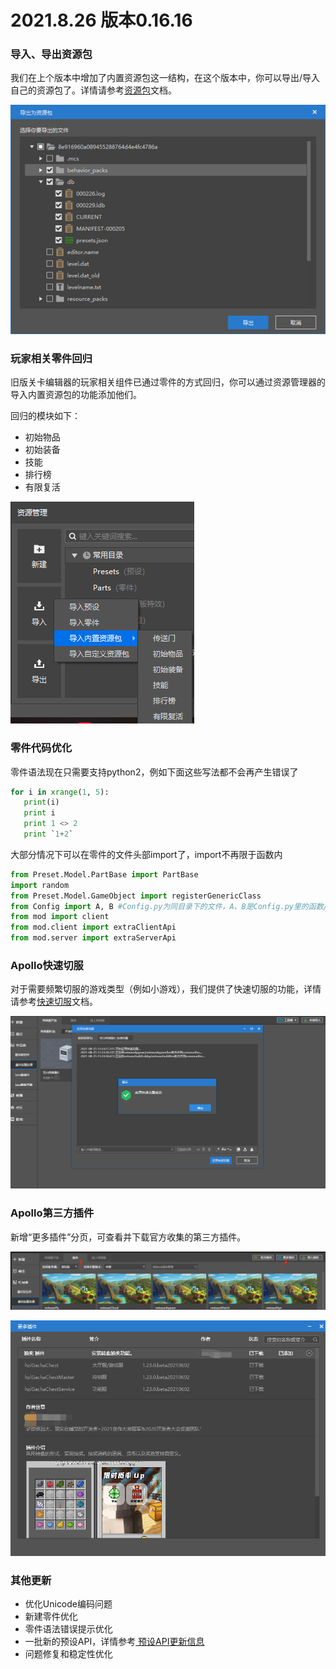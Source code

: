 # 2021.8.26 版本0.16.16

### 导入、导出资源包

我们在上个版本中增加了内置资源包这一结构，在这个版本中，你可以导出/导入自己的资源包了。详情请参考[资源包](../../15-资源管理/10-资源包.md)文档。

![image-20210825154049957](./images/image-20210825154049957.png)

### 玩家相关零件回归

旧版关卡编辑器的玩家相关组件已通过零件的方式回归，你可以通过资源管理器的导入内置资源包的功能添加他们。

回归的模块如下：

- 初始物品
- 初始装备
- 技能
- 排行榜
- 有限复活

![image-20210825200701068](./images/image-20210825200701068.png)

### 零件代码优化

零件语法现在只需要支持python2，例如下面这些写法都不会再产生错误了

```python
for i in xrange(1, 5):
   print(i)
   print i
   print 1 <> 2
   print `1+2`
```

大部分情况下可以在零件的文件头部import了，import不再限于函数内

```python
from Preset.Model.PartBase import PartBase
import random
from Preset.Model.GameObject import registerGenericClass
from Config import A, B	#Config.py为同目录下的文件，A、B是Config.py里的函数/类
from mod import client
from mod.client import extraClientApi
from mod.server import extraServerApi
```

### Apollo快速切服

对于需要频繁切服的游戏类型（例如小游戏），我们提供了快速切服的功能，详情请参考[快速切服](../../27-网络游戏/课程8：性能优化/第3节：快速切服.md)文档。

![image-20210826105407118](./images/image-20210826105407118.png)

### Apollo第三方插件

新增“更多插件”分页，可查看并下载官方收集的第三方插件。

![image-20210825200811663](./images/image-20210825200811663.png)

![image-20210825210042192](./images/image-20210825210042192.png)

### 其他更新

- 优化Unicode编码问题
- 新建零件优化
- 零件语法错误提示优化
- 一批新的预设API，详情参考<a href="../../20-玩法开发/14-预设玩法编程/13-PresetAPI/更新信息/1.23.3.html" rel="noopenner"> 预设API更新信息 </a>
- 问题修复和稳定性优化
